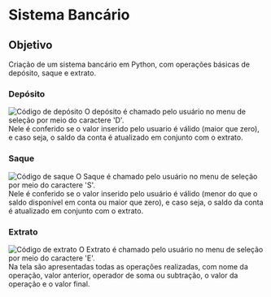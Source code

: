 # Sistema Bancário

## Objetivo 

Criação de um sistema bancário em Python, com operações básicas de depósito, saque e extrato.

### Depósito
![Código de depósito](https://imgur.com/5XyuT4u)
O depósito é chamado pelo usuário no menu de seleção por meio do caractere 'D'.<br>
Nele é conferido se o valor inserido pelo usuario é válido (maior que zero), e caso seja, o saldo da conta é atualizado em conjunto com o extrato.

### Saque 
![Código de saque](https://imgur.com/4Mb0jDD)
O Saque é chamado pelo usuário no menu de seleção por meio do caractere 'S'.<br>
Nele é conferido se o valor inserido pelo usuário é válido (menor do que o saldo disponível em conta ou maior que zero), e caso seja, o saldo da conta é atualizado em conjunto com o extrato.

### Extrato
![Código de extrato](https://imgur.com/vKNQK6F)
O Extrato é chamado pelo usuário no menu de seleção por meio do caractere 'E'. <br>
Na tela são apresentadas todas as operações realizadas, com nome da operação, valor anterior, operador de soma ou subtração, o valor da operação e o valor final.

